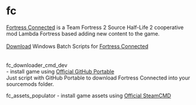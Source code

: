 # fc
<a href=https://github.com/Lambdagon/fc>Fortress Connected</a> is a Team Fortress 2 Source Half-Life 2 cooperative mod Lambda Fortress based adding new content to the game.<br><br>
<a href=https://github.com/HeIIoween/fc/archive/refs/heads/main.zip>Download</a> Windows Batch Scripts for <a href=https://github.com/Lambdagon/fc>Fortress Connected</a><br><br>
<br>fc_downloader_cmd_dev</br> - install game using <a href=https://git-scm.com/downloads/win>Official GitHub Portable</a><br>
Just script with GitHub Portable to download Fortress Connected into your sourcemods folder.







fc_assets_populator - install game assets using <a href=https://steamcdn-a.akamaihd.net/client/installer/steamcmd.zip>Official SteamCMD</a><br>


